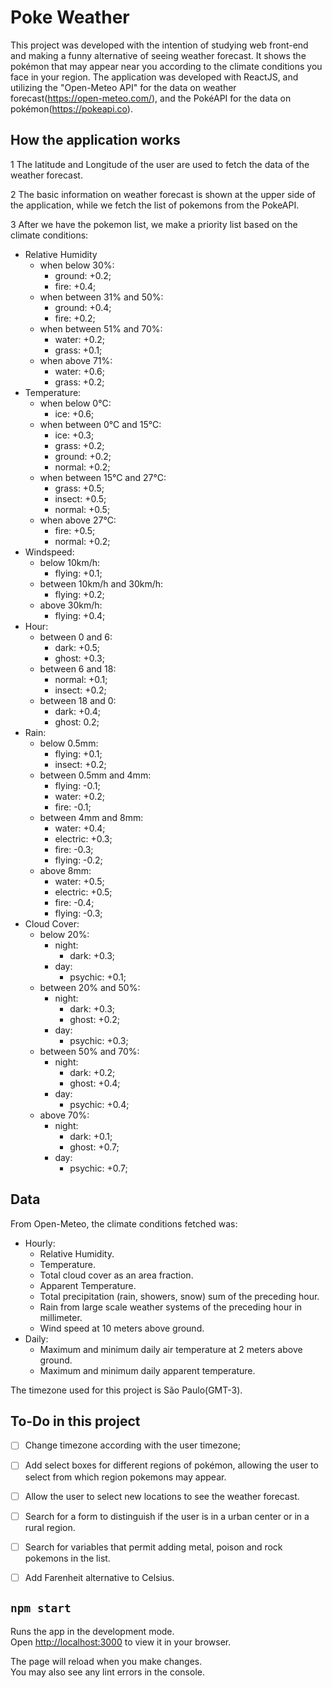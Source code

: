 # Poke Weather

This project was developed with the intention of studying web front-end and making a funny alternative of seeing weather forecast. It shows the pokémon that may appear near you according to the climate conditions you face in your region.
The application was developed with ReactJS, and utilizing the "Open-Meteo API" for the data on weather forecast(https://open-meteo.com/), and the PokéAPI for the data on pokémon(https://pokeapi.co).

## How the application works
 
1 The latitude and Longitude of the user are used to fetch the data of the weather forecast.

2 The basic information on weather forecast is shown at the upper side of the application, while we fetch the list of pokemons from the PokeAPI.

3 After we have the pokemon list, we make a priority list based on the climate conditions:

  * Relative Humidity
    * when below 30%:
      - ground: +0.2;
      - fire: +0.4;
    * when between 31% and 50%:
      - ground: +0.4;
      - fire: +0.2;
    * when between 51% and 70%:
      - water: +0.2;
      - grass: +0.1;
    * when above 71%:
      - water: +0.6;
      - grass: +0.2;
  * Temperature:
    * when below 0°C:
      - ice: +0.6;
    * when between 0°C and 15°C:
      - ice: +0.3;
      - grass: +0.2;
      - ground: +0.2;
      - normal: +0.2;
    * when between 15°C and 27°C:
      - grass: +0.5;
      - insect: +0.5;
      - normal: +0.5;
    * when above 27°C:
      - fire: +0.5;
      - normal: +0.2;
  * Windspeed:
    * below 10km/h:
      - flying: +0.1;
    * between 10km/h and 30km/h:
      - flying: +0.2;
    * above 30km/h:
      - flying: +0.4;
  * Hour:
    * between 0 and 6:
      - dark: +0.5;
      - ghost: +0.3;
    * between 6 and 18:
      - normal: +0.1;
      - insect: +0.2;
    * between 18 and 0:
      - dark: +0.4;
      - ghost: 0.2;
  * Rain:
    * below 0.5mm:
      - flying: +0.1;
      - insect: +0.2;
    * between 0.5mm and 4mm:
      - flying: -0.1;
      - water: +0.2;
      - fire: -0.1;
    * between 4mm and 8mm:
      - water: +0.4;
      - electric: +0.3;
      - fire: -0.3;
      - flying: -0.2;
    * above 8mm:
      - water: +0.5;
      - electric: +0.5;
      - fire: -0.4;
      - flying: -0.3;
  * Cloud Cover:
    * below 20%:
      * night:
        - dark: +0.3;
      * day:
        - psychic: +0.1;
    * between 20% and 50%:
      * night:
        - dark: +0.3;
        - ghost: +0.2;
      * day:
        - psychic: +0.3;
    * between 50% and 70%:
      * night:
        - dark: +0.2;
        - ghost: +0.4;
      * day:
        - psychic: +0.4;
    * above 70%:
      * night:
        - dark: +0.1;
        - ghost: +0.7;
      * day:
        - psychic: +0.7;

## Data

From Open-Meteo, the climate conditions fetched was:
  - Hourly:
    - Relative Humidity.
    - Temperature.
    - Total cloud cover as an area fraction.
    - Apparent Temperature.
    - Total precipitation (rain, showers, snow) sum of the preceding hour.
    - Rain from large scale weather systems of the preceding hour in millimeter.
    - Wind speed at 10 meters above ground.
  - Daily:
    - Maximum and minimum daily air temperature at 2 meters above ground.
    - Maximum and minimum daily apparent temperature.
    

    
The timezone used for this project is São Paulo(GMT-3).




## To-Do in this project

- [ ] Change timezone according with the user timezone;
- [ ] Add select boxes for different regions of pokémon, allowing the user to select from which region pokemons may appear.
- [ ] Allow the user to select new locations to see the weather forecast.
- [ ] Search for a form to distinguish if the user is in a urban center or in a rural region.
- [ ] Search for variables that permit adding metal, poison and rock pokemons in the list.
- [ ] Add Farenheit alternative to Celsius.



## `npm start`

Runs the app in the development mode.\
Open [http://localhost:3000](http://localhost:3000) to view it in your browser.

The page will reload when you make changes.\
You may also see any lint errors in the console.
